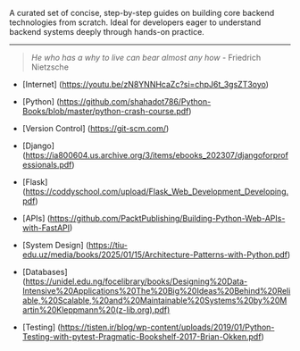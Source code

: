 A curated set of concise, step-by-step guides on building core backend technologies from scratch. Ideal for developers eager to understand backend systems deeply through hands-on practice.

***
> _He who has a why to live can bear almost any how_ - Friedrich Nietzsche

- [Internet] (https://youtu.be/zN8YNNHcaZc?si=chpJ6t_3gsZT3oyo)

- [Python] (https://github.com/shahadot786/Python-Books/blob/master/python-crash-course.pdf)

- [Version Control] (https://git-scm.com/)

- [Django] (https://ia800604.us.archive.org/3/items/ebooks_202307/djangoforprofessionals.pdf)

- [Flask] (https://coddyschool.com/upload/Flask_Web_Development_Developing.pdf)

- [APIs] (https://github.com/PacktPublishing/Building-Python-Web-APIs-with-FastAPI)

- [System Design] (https://tiu-edu.uz/media/books/2025/01/15/Architecture-Patterns-with-Python.pdf)

- [Databases] (https://unidel.edu.ng/focelibrary/books/Designing%20Data-Intensive%20Applications%20The%20Big%20Ideas%20Behind%20Reliable,%20Scalable,%20and%20Maintainable%20Systems%20by%20Martin%20Kleppmann%20(z-lib.org).pdf)

- [Testing] (https://tisten.ir/blog/wp-content/uploads/2019/01/Python-Testing-with-pytest-Pragmatic-Bookshelf-2017-Brian-Okken.pdf)